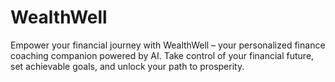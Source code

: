# WealthWell
Empower your financial journey with WealthWell – your personalized finance coaching companion powered by AI. Take control of your financial future, set achievable goals, and unlock your path to prosperity.
